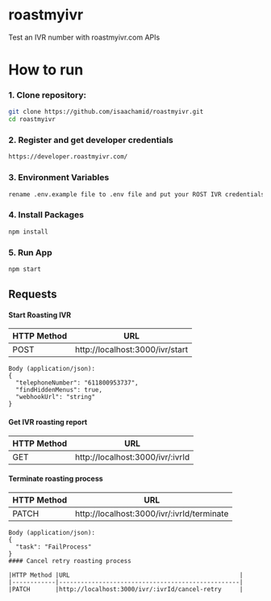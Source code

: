 # roastmyivr
Test an IVR number with roastmyivr.com APIs

# How to run
### 1. Clone repository:
```bash
git clone https://github.com/isaachamid/roastmyivr.git
cd roastmyivr
```
### 2. Register and get developer credentials
```bash
https://developer.roastmyivr.com/
```
### 3. Environment Variables
```bash
rename .env.example file to .env file and put your ROST IVR credentials
```
### 4. Install Packages
```bash
npm install
```
### 5. Run App
```bash
npm start
```

## Requests
#### Start Roasting IVR

|HTTP Method |URL                                               |
|------------|--------------------------------------------------|
|POST        |http://localhost:3000/ivr/start                   |

```node
Body (application/json):
{
  "telephoneNumber": "611800953737",
  "findHiddenMenus": true,
  "webhookUrl": "string"
}
```
#### Get IVR roasting report

|HTTP Method |URL                                               |
|------------|--------------------------------------------------|
|GET         |http://localhost:3000/ivr/:ivrId                  |

#### Terminate roasting process

|HTTP Method |URL                                               |
|------------|--------------------------------------------------|
|PATCH       |http://localhost:3000/ivr/:ivrId/terminate        |

```node
Body (application/json):
{
  "task": "FailProcess"
}
#### Cancel retry roasting process

|HTTP Method |URL                                               |
|------------|--------------------------------------------------|
|PATCH       |http://localhost:3000/ivr/:ivrId/cancel-retry     |

